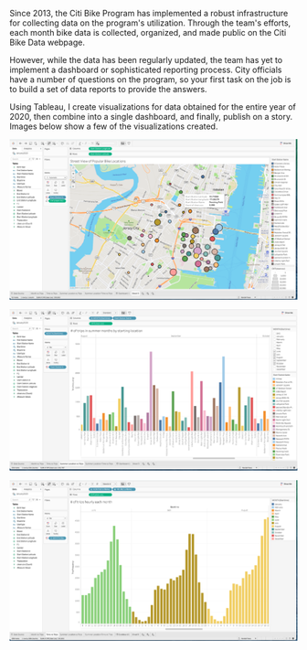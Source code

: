 Since 2013, the Citi Bike Program has implemented a robust infrastructure for collecting data on the program's utilization. Through the team's efforts, each month bike data is collected, organized, and made public on the Citi Bike Data webpage.

However, while the data has been regularly updated, the team has yet to implement a dashboard or sophisticated reporting process. City officials have a number of questions on the program, so your first task on the job is to build a set of data reports to provide the answers.

Using Tableau, I create visualizations for data obtained for the entire year of 2020, then combine into a single dashboard, and finally, publish on a story. Images below show a few of the visualizations created.

![](Images/Static_Map_Street_View.png)

![](Images/Trips_per_station.png)

![](Images/Trips_per_hour.png)
